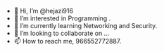 - 👋 Hi, I’m @hejazi916
- 👀 I’m interested in Programming .
- 🌱 I’m currently learning Networking and Security. 
- 💞️ I’m looking to collaborate on ...
- 📫 How to reach me, 966552772887.

<!---
hejazi916/hejazi916 is a ✨ special ✨ repository because its `README.md` (this file) appears on your GitHub profile.
You can click the Preview link to take a look at your changes.
--->
